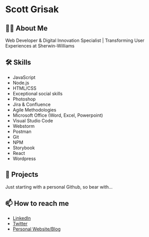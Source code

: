 # Scott Grisak

## 👨‍💻 About Me

Web Developer & Digital Innovation Specialist | Transforming User Experiences at Sherwin-Williams

## 🛠 Skills

- JavaScript
- Node.js
- HTML/CSS
- Exceptional social skills
- Photoshop
- Jira & Confluence
- Agile Methodologies
- Microsoft Office (Word, Excel, Powerpoint)
- Visual Studio Code
- Webstorm
- Postman
- Git
- NPM
- Storybook
- React
- Wordpress

## 🚀 Projects

Just starting with a personal Github, so bear with...

<!--
### [Project Name](link-to-repo)
Short description of the project.

### [Another Project](link-to-repo)
Short description of the project.

## 📚 Learning
I'm currently learning:
- TypeScript
- GraphQL
- ... (other technologies you're learning)

-->

## 📫 How to reach me

- [LinkedIn](https://www.linkedin.com/in/sgrisak/)
- [Twitter](https://x.com/sgrisak)
- [Personal Website/Blog](https://scarletgem.com)

<!--
**sgrisak/sgrisak** is a ✨ _special_ ✨ repository because its `README.md` (this file) appears on your GitHub profile.

Here are some ideas to get you started:

- 🔭 I’m currently working on ...
- 🌱 I’m currently learning ...
- 👯 I’m looking to collaborate on ...
- 🤔 I’m looking for help with ...
- 💬 Ask me about ...
- 📫 How to reach me: ...
- 😄 Pronouns: ...
- ⚡ Fun fact: ...
-->

